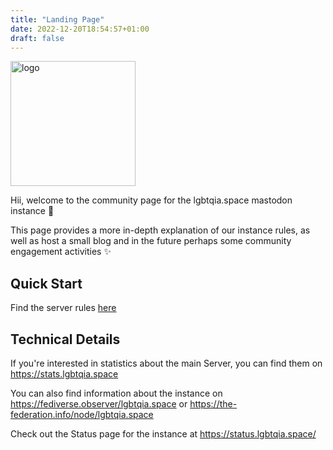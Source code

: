 ```yaml
---
title: "Landing Page"
date: 2022-12-20T18:54:57+01:00
draft: false
---
```

<img src="/logo.png" class="logo_home" alt="logo" height="200"/>

Hii, welcome to the community page for the lgbtqia.space mastodon instance 👋

This page provides a more in-depth explanation of our instance rules,
as well as host a small blog and in the future perhaps some community engagement activities ✨


## Quick Start
Find the server rules [here](/docs/server-rules/)

## Technical Details
If you're interested in statistics about the main Server, you can find them on https://stats.lgbtqia.space 

You can also find information about the instance on https://fediverse.observer/lgbtqia.space or https://the-federation.info/node/lgbtqia.space

Check out the Status page for the instance at https://status.lgbtqia.space/